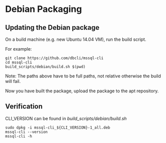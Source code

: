 Debian Packaging
================

Updating the Debian package
---------------------------

On a build machine (e.g. new Ubuntu 14.04 VM), run the build script.

For example:
```
git clone https://github.com/dbcli/mssql-cli
cd mssql-cli
build_scripts/debian/build.sh $(pwd)
```

Note: The paths above have to be full paths, not relative otherwise the build will fail.

Now you have built the package, upload the package to the apt repository.


Verification
------------

CLI_VERSION can be found in *build_scripts/debian/build.sh*
```
sudo dpkg -i mssql-cli_${CLI_VERSION}-1_all.deb
mssql-cli --version
mssql-cli -h
```
